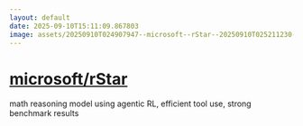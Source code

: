 ```yaml
---
layout: default
date: 2025-09-10T15:11:09.867803
image: assets/20250910T024907947--microsoft--rStar--20250910T025211230--cropped.png
---
```


# [microsoft/rStar](https://github.com/microsoft/rStar)

math reasoning model using agentic RL, efficient tool use, strong benchmark results
